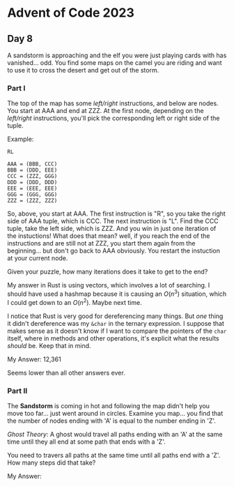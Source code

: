 # Advent of Code 2023

## Day 8

A sandstorm is approaching and the elf you were just playing cards with has vanished... odd. You find some maps on the camel you are riding and want to use it to cross the desert and get out of the storm.

### Part I

The top of the map has some _left/right_ instructions, and below are nodes. You start at AAA and end at ZZZ. At the first node, depending on the _left/right_ instructions, you'll pick the corresponding left or right side of the tuple. 

Example: 

```
RL

AAA = (BBB, CCC)
BBB = (DDD, EEE)
CCC = (ZZZ, GGG)
DDD = (DDD, DDD)
EEE = (EEE, EEE)
GGG = (GGG, GGG)
ZZZ = (ZZZ, ZZZ)
```

So, above, you start at AAA. The first instruction is "R", so you take the right side of AAA tuple, which is CCC. The next instruction is "L". Find the CCC tuple, take the left side, which is ZZZ. And you win in just one iteration of the instuctions! What does that mean? well, if you reach the end of the instructions and are still not at ZZZ, you start them again from the beginning... but don't go back to AAA obviously. You restart the instuction at your current node. 

Given your puzzle, how many iterations does it take to get to the end?

My answer in Rust is using vectors, which involves a lot of searching. I should have used a hashmap because it is causing an $O(n^3)$ situation, which I could get down to an $O(n^2)$. Maybe next time. 

I notice that Rust is very good for dereferencing many things. But _one_ thing it didn't dereference was my `&char` in the ternary expression. I suppose that makes sense as it doesn't know if I want to compare the pointers of the `char` itself, where in methods and other operations, it's explicit what the results _should_ be. Keep that in mind. 

My Answer: 12,361

Seems lower than all other answers ever.

### Part II

The **Sandstorm** is coming in hot and following the map didn't help you move too far... just went around in circles. Examine you map... you find that the number of nodes ending with 'A' is equal to the number ending in 'Z'.

_Ghost Theory_: A ghost would travel all paths ending with an 'A' at the same time until they all end at some path that ends with a 'Z'. 

You need to travers all paths at the same time until all paths end with a 'Z'. How many steps did that take? 

My Answer: